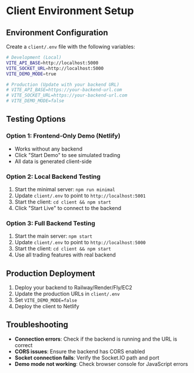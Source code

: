 # Client Environment Setup

## Environment Configuration

Create a `client/.env` file with the following variables:

```bash
# Development (Local)
VITE_API_BASE=http://localhost:5000
VITE_SOCKET_URL=http://localhost:5000
VITE_DEMO_MODE=true

# Production (Update with your backend URL)
# VITE_API_BASE=https://your-backend-url.com
# VITE_SOCKET_URL=https://your-backend-url.com
# VITE_DEMO_MODE=false
```

## Testing Options

### Option 1: Frontend-Only Demo (Netlify)
- Works without any backend
- Click "Start Demo" to see simulated trading
- All data is generated client-side

### Option 2: Local Backend Testing
1. Start the minimal server: `npm run minimal`
2. Update `client/.env` to point to `http://localhost:5001`
3. Start the client: `cd client && npm start`
4. Click "Start Live" to connect to the backend

### Option 3: Full Backend Testing
1. Start the main server: `npm start`
2. Update `client/.env` to point to `http://localhost:5000`
3. Start the client: `cd client && npm start`
4. Use all trading features with real backend

## Production Deployment

1. Deploy your backend to Railway/Render/Fly/EC2
2. Update the production URLs in `client/.env`
3. Set `VITE_DEMO_MODE=false`
4. Deploy the client to Netlify

## Troubleshooting

- **Connection errors**: Check if the backend is running and the URL is correct
- **CORS issues**: Ensure the backend has CORS enabled
- **Socket connection fails**: Verify the Socket.IO path and port
- **Demo mode not working**: Check browser console for JavaScript errors
